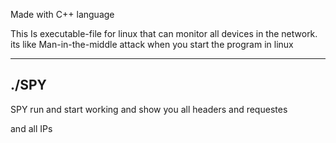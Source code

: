 Made with C++ language

This Is executable-file for linux that can monitor all devices in the network. its like Man-in-the-middle attack
when you start the program in linux 

------------------------
./SPY 
------------------------
SPY run and start working and show you all headers and requestes 

and all IPs
